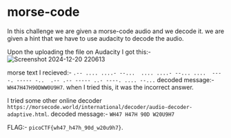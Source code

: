 # morse-code
In this challenge we are given a morse-code audio and we decode it.
we are given a hint that we have to use audacity to decode the audio.

Upon the uploading the file on Audacity I got this:-
![Screenshot 2024-12-20 220613](https://github.com/user-attachments/assets/18e39502-5237-48a9-b093-590f3be2aa15)

morse text I recieved:- `.-- .... ....- --...  .... ....- --... ....  ----. ----- -..  .-- .-- ----- ..- ----. .... --...`
decoded message:- `WH47H47H90DWW0U9H7`.
when I tried this, it was the incorrect answer.

I tried some other online decoder `https://morsecode.world/international/decoder/audio-decoder-adaptive.html`.
decoded message:- `WH47 H47H 90D W20U9H7`

FLAG:- `picoCTF{wh47_h47h_90d_w20u9h7}`.
